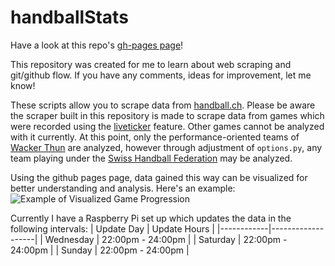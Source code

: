 # handballStats

Have a look at this repo's <a href="https://taetscher.github.io/handballStats/index.html" target="blank">gh-pages page</a>!

This repository was created for me to learn about web scraping and git/github flow.
If you have any comments, ideas for improvement, let me know!

These scripts allow you to scrape data from <a href="https://www.handball.ch/de/matchcenter/" target="blank">handball.ch</a>. Please be aware the scraper built in this repository is made to scrape data from games which were recorded using the <a href="https://www.handball.ch/de/matchcenter/liveticker/" target="blank">liveticker</a> feature. Other games cannot be analyzed with it currently. At this point, only the performance-oriented teams of <a href="https://wackerthun.ch/de/" target="blank">Wacker Thun</a> are analyzed, however through adjustment of `options.py`, any team playing under the <a href="https://www.handball.ch/de/matchcenter/" target="blank">Swiss Handball Federation</a> may be analyzed.

Using the github pages page, data gained this way can be visualized for better understanding and analysis. Here's an example:
![Example of Visualized Game Progression](https://user-images.githubusercontent.com/24844442/112179972-6d325780-8bfb-11eb-9592-7d4dc0af0368.png)


Currently I have a Raspberry Pi set up which updates the data in the following intervals:
| Update Day | Update Hours      |
|------------|-------------------|
| Wednesday  | 22:00pm - 24:00pm |
| Saturday   | 22:00pm - 24:00pm |
| Sunday     | 22:00pm - 24:00pm |
